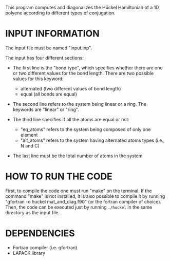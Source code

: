 This program computes and diagonalizes the Hückel Hamiltonian of a 1D polyene according to different types of conjugation. 


# INPUT INFORMATION

The input file must be named "input.inp". 

The input has four different sections:

- The first line is the "bond type", which specifies whether there are one or two different values for the bond length. There are two possible values for this keyword:
   - alternated (two different values of bond length) 
   - equal (all bonds are equal) 

- The second line refers to the system being linear or a ring. The keywords are "linear" or "ring". 


- The third line specifies if all the atoms are equal or not:
    - "eq_atoms" refers to the system being composed of only one element
    - "alt_atoms" refers to the system having alternated atoms types (i.e., N and C)

- The last line must be the total number of atoms in the system


# HOW TO RUN THE CODE

First, to compile the code one must run "make" on the terminal. If the command "make" is not installed, it is also possible to compile it by running "gfortran -o huckel mat_and_diag.f90" (or the fortran compiler of choice). 
Then, the code can be executed just by running `./huckel` in the same directory as the input file. 

# DEPENDENCIES

- Fortran compiler (i.e. gfortran) 
- LAPACK library 

